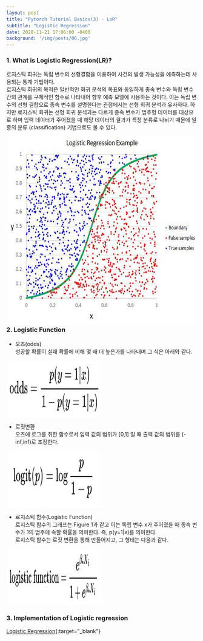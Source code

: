 ```yaml
---
layout: post
title: "Pytorch Tutorial Basics(3) - LoR"
subtitle: "Logistic Regression"
date: 2020-11-21 17:06:00 -0400
background: '/img/posts/06.jpg'
---
```


### 1. What is Logistic Regression(LR)?

로지스틱 회귀는 독립 변수의 선형결합을 이용하여 사건의 발생 가능성을 예측하는데 사용되는 통계 기법이다.<br>
로지스틱 회귀의 목적은 일반적인 회귀 분석의 목표와 동일하게 종속 변수와 독립 변수간의 관계를 구체적인 함수로 나타내어 향후 예측 모델에 사용하는 것이다. 이는 독립 변수의 선형 결합으로 종속 변수를 설명한다는 관점에서는 선형 회귀 분석과 유사하다. 하지만 로지스틱 회귀는 선형 회귀 분석과는 다르게 종속 변수가 범주형 데이터를 대상으로 하며 입력 데이터가 주어졌을 때 해당 데이터의 결과가 특정 분류로 나뉘기 때문에 일종의 분류 (classification) 기법으로도 볼 수 있다.

<img src="/img/LoR_1.jpeg" width="700" height="500" align="left"> 
<br>

### 2. Logistic Function

- 오즈(odds)  
  성공할 확률이 실패 확률에 비해 몇 배 더 높은가를 나타내며 그 식은 아래와 같다.  
<img src="/img/Logistic Regression/odds.png" width="250" height="150" align="center"> 



- 로짓변환  
  오즈에 로그를 취한 함수로서 입력 값의 범위가 [0,1] 일 때 출력 값의 범위를 (-inf,inf)로 조정한다.  
 <img src="/img/Logistic Regression/logit.png" width="250" height="150" align="center">
 
 
 
- 로지스틱 함수(Logistic Function)  
  로지스틱 함수의 그래프는 Figure 1과 같고 이는 독립 변수 x가 주어졌을 때 종속 변수가 1의 범주에 속할 확률을 의미한다. 즉, p(y=1|x)를 의미한다.  
  로지스틱 함수는 로짓 변환을 통해 만들어지고, 그 형태는 다음과 같다.
  
  
<img src="/img/Logistic Regression/logistic_fn.png" width="250" height="150" align="center">


### 3. Implementation of Logistic regression

[Logistic Regression](https://github.com/joqjoq966/pytorch-tutorial/tree/master/tutorials/01-basics/logistic_regression){:target="_blank"}
